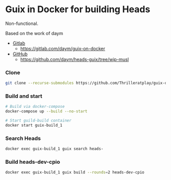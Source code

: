 # Guix in Docker for building Heads

Non-functional.

Based on the work of daym

* [Gitlab](https://gitlab.com/daym/)
  * https://gitlab.com/daym/guix-on-docker
* [GitHub](https://github.com/daym)
  * https://github.com/daym/heads-guix/tree/wip-musl

### Clone

```bash
git clone --recurse-submodules https://github.com/Thrilleratplay/guix-docker
```

### Build and start

```bash
# Build via docker-compose
docker-compose up --build --no-start

# Start guild-build container
docker start guix-build_1
```

### Search Heads

```bash
docker exec guix-build_1 guix search heads-
```

### Build heads-dev-cpio

```bash
docker exec guix-build_1 guix build --rounds=2 heads-dev-cpio  
```
